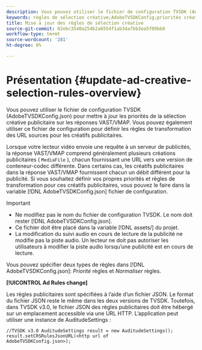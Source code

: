 ```yaml
---
description: Vous pouvez utiliser le fichier de configuration TVSDK (AdobeTVSDKConfig.json) pour mettre à jour les priorités de la sélection créative publicitaire sur les réponses VAST/VMAP. Vous pouvez également utiliser ce fichier de configuration pour définir les règles de transformation des URL sources pour les créatifs publicitaires.
keywords: règles de sélection créative;AdobeTVSDKConfig;priorités créatives;règles de transformation
title: Mise à jour des règles de sélection créative
source-git-commit: 02ebc3548a254b2a6554f1ab34afbb3ea5f09bb8
workflow-type: tm+mt
source-wordcount: '281'
ht-degree: 0%

---
```


# Présentation {#update-ad-creative-selection-rules-overview}

Vous pouvez utiliser le fichier de configuration TVSDK (AdobeTVSDKConfig.json) pour mettre à jour les priorités de la sélection créative publicitaire sur les réponses VAST/VMAP. Vous pouvez également utiliser ce fichier de configuration pour définir les règles de transformation des URL sources pour les créatifs publicitaires.

Lorsque votre lecteur vidéo envoie une requête à un serveur de publicités, la réponse VAST/VMAP comprend généralement plusieurs créations publicitaires ( `MediaFile` ), chacun fournissant une URL vers une version de conteneur-codec différente. Dans certains cas, les créatifs publicitaires dans la réponse VAST/VMAP fournissent chacun un débit différent pour la publicité. Si vous souhaitez définir vos propres priorités et règles de transformation pour ces créatifs publicitaires, vous pouvez le faire dans la variable [!DNL AdobeTVSDKConfig.json] fichier de configuration.

>[!IMPORTANT]
>
>* Ne modifiez pas le nom du fichier de configuration TVSDK. Le nom doit rester [!DNL AdobeTVSDKConfig.json].
>* Ce fichier doit être placé dans la variable [!DNL assets/] du projet.
>* La modification du suivi audio en cours de lecture de la publicité ne modifie pas la piste audio. Un lecteur ne doit pas autoriser les utilisateurs à modifier la piste audio lorsqu’une publicité est en cours de lecture.
>

Vous pouvez spécifier deux types de règles dans [!DNL AdobeTVSDKConfig.json]: *Priorité* règles et *Normaliser* règles.

**[!UICONTROL Ad Rules change]**

<!--<a id="section_EDCE7C94156D4A47AA2FBAE9BE0390CE"></a>-->

Les règles publicitaires sont spécifiées à l’aide d’un fichier JSON. Le format du fichier JSON reste le même dans les deux versions de TVSDK. Toutefois, dans TVSDK v3.0, le fichier JSON des règles publicitaires doit être hébergé sur un emplacement accessible via une URL HTTP. L’application peut utiliser une instance de AuditudeSettings :

```
//TVSDK v3.0 AuditudeSettings result = new AuditudeSettings(); 
result.setCRSRulesJsonURL(<http url of 
AdobeTVSDKConfig.json>);  
```
